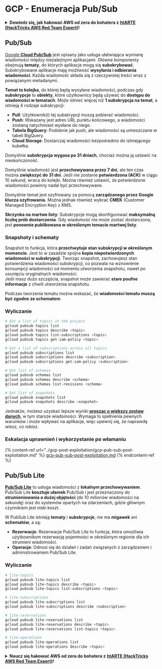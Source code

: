 # GCP - Enumeracja Pub/Sub

<details>

<summary><strong>Dowiedz się, jak hakować AWS od zera do bohatera z</strong> <a href="https://training.hacktricks.xyz/courses/arte"><strong>htARTE (HackTricks AWS Red Team Expert)</strong></a><strong>!</strong></summary>

Inne sposoby wsparcia HackTricks:

* Jeśli chcesz zobaczyć swoją **firmę reklamowaną w HackTricks** lub **pobrać HackTricks w formacie PDF**, sprawdź [**PLAN SUBSKRYPCJI**](https://github.com/sponsors/carlospolop)!
* Zdobądź [**oficjalne gadżety PEASS & HackTricks**](https://peass.creator-spring.com)
* Odkryj [**Rodzinę PEASS**](https://opensea.io/collection/the-peass-family), naszą kolekcję ekskluzywnych [**NFT**](https://opensea.io/collection/the-peass-family)
* **Dołącz do** 💬 [**grupy Discord**](https://discord.gg/hRep4RUj7f) lub [**grupy telegramowej**](https://t.me/peass) lub **śledź** mnie na **Twitterze** 🐦 [**@carlospolopm**](https://twitter.com/carlospolopm)**.**
* **Podziel się swoimi sztuczkami hakerskimi, przesyłając PR-y do** [**HackTricks**](https://github.com/carlospolop/hacktricks) i [**HackTricks Cloud**](https://github.com/carlospolop/hacktricks-cloud) github repos.

</details>

## Pub/Sub <a href="#reviewing-cloud-pubsub" id="reviewing-cloud-pubsub"></a>

[Google **Cloud Pub/Sub**](https://cloud.google.com/pubsub/) jest opisany jako usługa ułatwiająca wymianę wiadomości między niezależnymi aplikacjami. Główne komponenty obejmują **tematy**, do których aplikacje mogą się **subskrybować**. Subskrybowane aplikacje mają możliwość **wysyłania i odbierania wiadomości**. Każda wiadomość składa się z rzeczywistej treści wraz z powiązanymi metadanymi.

**Temat to kolejka**, do której będą wysyłane wiadomości, podczas gdy **subskrypcje** to **obiekty**, które użytkownicy będą używać do **dostępu do wiadomości w tematach**. Może istnieć więcej niż **1 subskrypcja na temat**, a istnieją 4 rodzaje subskrypcji:

* **Pull**: Użytkownik(i) tej subskrypcji muszą pobierać wiadomości.
* **Push**: Wskazany jest adres URL punktu końcowego, a wiadomości zostaną natychmiast wysłane do niego.
* **Tabela BigQuery**: Podobnie jak push, ale wiadomości są umieszczane w tabeli BigQuery.
* **Cloud Storage**: Dostarczaj wiadomości bezpośrednio do istniejącego kubełka.

Domyślnie **subskrypcja wygasa po 31 dniach**, chociaż można ją ustawić na nieskończoność.

Domyślnie wiadomość jest **przechowywana przez 7 dni**, ale ten czas można **zwiększyć do 31 dni**. Jeśli nie zostanie **potwierdzona (ACK)** w ciągu 10 sekund, wraca do kolejki. Można również ustawić, że potwierdzone wiadomości powinny nadal być przechowywane.

Domyślnie temat jest szyfrowany za pomocą **zarządzanego przez Google klucza szyfrowania**. Można jednak również wybrać **CMEK** (Customer Managed Encryption Key) z KMS.

**Skrzynka na martwe listy**: Subskrypcje mogą skonfigurować **maksymalną liczbę prób dostarczenia**. Gdy wiadomość nie może zostać dostarczona, jest **ponownie publikowana w określonym temacie martwej listy**.

### Snapshoty i schematy

Snapshot to funkcja, która **przechwytuje stan subskrypcji w określonym momencie**. Jest to w zasadzie spójna **kopia niepotwierdzonych wiadomości w subskrypcji**. Tworząc snapshot, zachowujesz stan potwierdzenia wiadomości subskrypcji, co pozwala na wznowienie konsumpcji wiadomości od momentu utworzenia snapshotu, nawet po usunięciu oryginalnych wiadomości.\
Jeśli masz dużo szczęścia, snapshot może zawierać **stare poufne informacje** z chwili utworzenia snapshotu.

Podczas tworzenia tematu można wskazać, że **wiadomości tematu muszą być zgodne ze schematem**.

### Wyliczanie
```bash
# Get a list of topics in the project
gcloud pubsub topics list
gcloud pubsub topics describe <topic>
gcloud pubsub topics list-subscriptions <topic>
gcloud pubsub topics get-iam-policy <topic>

# Get a list of subscriptions across all topics
gcloud pubsub subscriptions list
gcloud pubsub subscriptions describe <subscription>
gcloud pubsub subscriptions get-iam-policy <subscription>

# Get list of schemas
gcloud pubsub schemas list
gcloud pubsub schemas describe <schema>
gcloud pubsub schemas list-revisions <schema>

# Get list of snapshots
gcloud pubsub snapshots list
gcloud pubsub snapshots describe <snapshot>
```
Jednakże, możesz uzyskać lepsze wyniki [**prosząc o większy zestaw danych**](https://cloud.google.com/pubsub/docs/replay-overview), w tym starsze wiadomości. Wymaga to spełnienia pewnych warunków i może wpływać na aplikacje, więc upewnij się, że naprawdę wiesz, co robisz.

### Eskalacja uprawnień i wykorzystanie po włamaniu

{% content-ref url="../gcp-post-exploitation/gcp-pub-sub-post-exploitation.md" %}
[gcp-pub-sub-post-exploitation.md](../gcp-post-exploitation/gcp-pub-sub-post-exploitation.md)
{% endcontent-ref %}

## Pub/Sub Lite

[**Pub/Sub Lite**](https://cloud.google.com/pubsub/docs/choosing-pubsub-or-lite) to usługa wiadomości z **lokalnym przechowywaniem**. Pub/Sub Lite **kosztuje ułamek** Pub/Sub i jest przeznaczony do **strumieniowania o dużej objętości** (do 10 milionów wiadomości na sekundę) oraz do systemów opartych na zdarzeniach, gdzie głównym czynnikiem jest niski koszt.

W PubSub Lite istnieją **tematy** i **subskrypcje**, nie ma **migawek** ani **schematów**, a są:

* **Rezerwacje**: Rezerwacje Pub/Sub Lite to funkcja, która umożliwia użytkownikom rezerwację pojemności w określonym regionie dla ich strumieni wiadomości.
* **Operacje**: Odnosi się do działań i zadań związanych z zarządzaniem i administrowaniem Pub/Sub Lite.

### Wyliczanie
```bash
# lite-topics
gcloud pubsub lite-topics list
gcloud pubsub lite-topics describe <topic>
gcloud pubsub lite-topics list-subscriptions <topic>

# lite-subscriptions
gcloud pubsub lite-subscriptions list
gcloud pubsub lite-subscriptions describe <subscription>

# lite-reservations
gcloud pubsub lite-reservations list
gcloud pubsub lite-reservations describe <topic>
gcloud pubsub lite-reservations list-topics <topic>

# lite-operations
gcloud pubsub lite-operations list
gcloud pubsub lite-operations describe <topic>
```
<details>

<summary><strong>Naucz się hakować AWS od zera do bohatera z</strong> <a href="https://training.hacktricks.xyz/courses/arte"><strong>htARTE (HackTricks AWS Red Team Expert)</strong></a><strong>!</strong></summary>

Inne sposoby wsparcia HackTricks:

* Jeśli chcesz zobaczyć swoją **firmę reklamowaną w HackTricks** lub **pobrać HackTricks w formacie PDF**, sprawdź [**PLAN SUBSKRYPCJI**](https://github.com/sponsors/carlospolop)!
* Zdobądź [**oficjalne gadżety PEASS & HackTricks**](https://peass.creator-spring.com)
* Odkryj [**Rodzinę PEASS**](https://opensea.io/collection/the-peass-family), naszą kolekcję ekskluzywnych [**NFT**](https://opensea.io/collection/the-peass-family)
* **Dołącz do** 💬 [**grupy Discord**](https://discord.gg/hRep4RUj7f) lub [**grupy telegramowej**](https://t.me/peass) lub **śledź** mnie na **Twitterze** 🐦 [**@carlospolopm**](https://twitter.com/carlospolopm)**.**
* **Podziel się swoimi sztuczkami hakerskimi, przesyłając PR-y do** [**HackTricks**](https://github.com/carlospolop/hacktricks) i [**HackTricks Cloud**](https://github.com/carlospolop/hacktricks-cloud) repozytoriów github.

</details>
